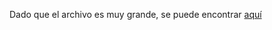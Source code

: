 Dado que el archivo es muy grande, se puede encontrar [aquí](https://drive.google.com/file/d/1t5nN6KmO9gmhzhXGEFXd_92aiH21r3og/view?usp=drive_link)
